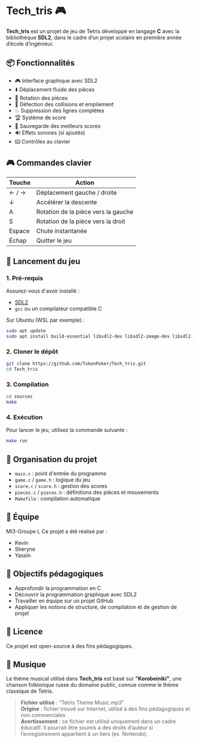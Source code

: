 # Tech_tris 🎮

**Tech_tris** est un projet de jeu de Tetris développé en langage **C** avec la bibliothèque **SDL2**, dans le cadre d’un projet scolaire en première année d’école d’ingénieur.

## 📦 Fonctionnalités

- 🎮 Interface graphique avec SDL2
- ⬇️ Déplacement fluide des pièces
- 🔄 Rotation des pièces
- 🧱 Détection des collisions et empilement
- 💥 Suppression des lignes complètes
- 🏆 Système de score
- 💾 Sauvegarde des meilleurs scores
- 🔊 Effets sonores (si ajoutés)
- ⌨️ Contrôles au clavier

## 🎮 Commandes clavier

| Touche               | Action                              |
|----------------------|-------------------------------------|
| ← / →                | Déplacement gauche / droite         |
| ↓                    | Accélérer la descente               |
| A                    | Rotation de la pièce vers la gauche |
| S                    | Rotation de la pièce vers la droit  |
| Espace               | Chute instantanée                   |
| Échap                | Quitter le jeu                      |



## 🚀 Lancement du jeu

### 1. Pré-requis

Assurez-vous d'avoir installé :

- [SDL2](https://www.libsdl.org/)
- `gcc` ou un compilateur compatible C

Sur Ubuntu (WSL par exemple) :

```bash
sudo apt update
sudo apt install build-essential libsdl2-dev libsdl2-image-dev libsdl2-mixer-dev libsdl2-ttf-dev
````

### 2. Cloner le dépôt

```bash
git clone https://github.com/TokenPoker/Tech_tris.git
cd Tech_tris
```

### 3. Compilation

```bash
cd sources
make
```

### 4. Exécution

Pour lancer le jeu, utilisez la commande suivante :

```bash
make run
```

## 🧠 Organisation du projet

* `main.c` : point d'entrée du programme
* `game.c` / `game.h` : logique du jeu
* `score.c` / `score.h` : gestion des scores
* `pieces.c` / `pieces.h` : définitions des pièces et mouvements
* `Makefile` : compilation automatique

## 👥 Équipe
MI3-Groupe L
Ce projet a été réalisé par :
* Kevin 
* Sheryne
* Yassin

## 📌 Objectifs pédagogiques

* Approfondir la programmation en C
* Découvrir la programmation graphique avec SDL2
* Travailler en équipe sur un projet GitHub
* Appliquer les notions de structure, de compilation et de gestion de projet

## 📝 Licence

Ce projet est open-source à des fins pédagogiques.

## 🎵 Musique

Le thème musical utilisé dans **Tech_tris** est basé sur **"Korobeiniki"**, une chanson folklorique russe du domaine public, connue comme le thème classique de Tetris.

> **Fichier utilisé** : "Tetris Theme Music.mp3"  
> **Origine** : fichier trouvé sur Internet, utilisé à des fins pédagogiques et non commerciales  
> **Avertissement** : ce fichier est utilisé uniquement dans un cadre éducatif. Il pourrait être soumis à des droits d’auteur si l’enregistrement appartient à un tiers (ex. Nintendo).
